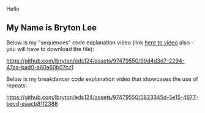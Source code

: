 Hello

My Name is Bryton Lee
--------------------------------

Below is my "sequences" code explanation video (link [here to video](w1_alonzo.mp4) also - you will have to download the file): 

https://github.com/lbryton/eds124/assets/97479550/99d4d3d7-2294-47aa-bad0-a60a60b07cc1

Below is my breakdancer code explanation video that showcases the use of repeats:

https://github.com/lbryton/eds124/assets/97479550/5823345d-5e15-4677-becd-eaacb81f2388

